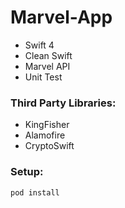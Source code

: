 # Marvel-App
- Swift 4
- Clean Swift
- Marvel API
- Unit Test

### Third Party Libraries:
- KingFisher
- Alamofire
- CryptoSwift

### Setup:
```
pod install
```
